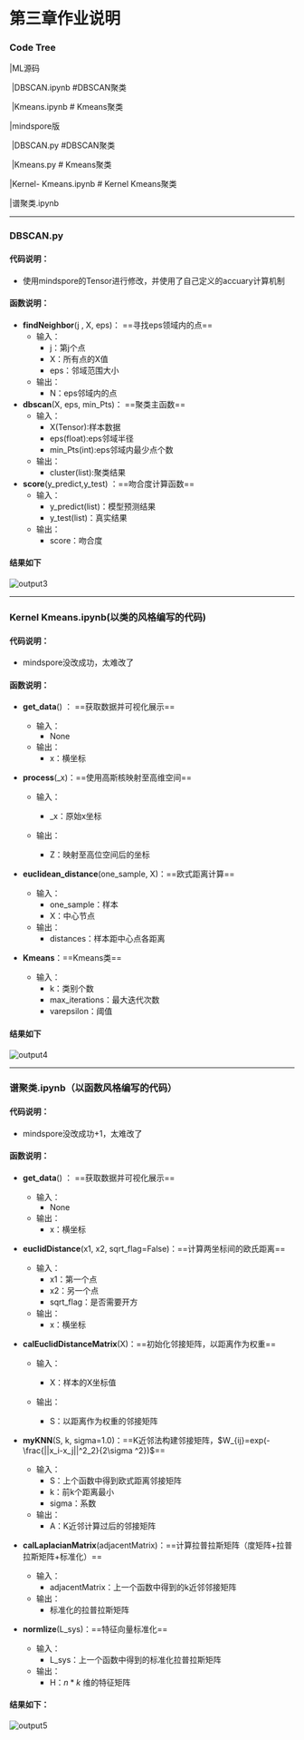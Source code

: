 # 第三章作业说明

### Code Tree

|ML源码

​		|DBSCAN.ipynb #DBSCAN聚类

​		|Kmeans.ipynb # Kmeans聚类

|mindspore版

​		|DBSCAN.py #DBSCAN聚类

​		|Kmeans.py # Kmeans聚类

|Kernel- Kmeans.ipynb # Kernel Kmeans聚类

|谱聚类.ipynb

------

### DBSCAN.py

#### 代码说明：

- 使用mindspore的Tensor进行修改，并使用了自己定义的accuary计算机制

#### 函数说明：

- **findNeighbor**(j , X, eps)： ==寻找eps领域内的点==
  - 输入：
    - j：第j个点
    - X：所有点的X值
    - eps：邻域范围大小
  - 输出：
    - N：eps邻域内的点
- **dbscan**(X, eps, min_Pts)： ==聚类主函数==
  - 输入：
    - X(Tensor):样本数据
    - eps(float):eps邻域半径
    - min_Pts(int):eps邻域内最少点个数
  - 输出：
    - cluster(list):聚类结果
- **score**(y_predict,y_test) ：==吻合度计算函数==
  - 输入：
    - y_predict(list)：模型预测结果
    - y_test(list)：真实结果
  - 输出：
    - score：吻合度

#### 结果如下

![output3](https://user-images.githubusercontent.com/60317828/161773960-3fad3f18-8b84-4f44-82ad-efa3cb4e13a9.png)

------

### Kernel Kmeans.ipynb(以类的风格编写的代码)

#### 代码说明：

- mindspore没改成功，太难改了

#### 函数说明：

- **get_data**() ： ==获取数据并可视化展示==

  - 输入：
    - None
  - 输出：
    - x：横坐标

- **process**(_x)：==使用高斯核映射至高维空间==

  - 输入：
    - _x：原始x坐标

  - 输出：
    - Z：映射至高位空间后的坐标

- **euclidean_distance**(one_sample, X)：==欧式距离计算==
  - 输入：
    - one_sample：样本
    - X：中心节点
  - 输出：
    - distances：样本距中心点各距离
- **Kmeans**：==Kmeans类==
  - 输入：
    - k：类别个数
    - max_iterations：最大迭代次数
    - varepsilon：阈值

#### 结果如下

![output4](https://user-images.githubusercontent.com/60317828/161773994-108fcceb-69bb-483c-98a7-3a3ef988e070.png)

------

### 谱聚类.ipynb（以函数风格编写的代码）

#### 代码说明：

- mindspore没改成功+1，太难改了

#### 函数说明：

- **get_data**() ： ==获取数据并可视化展示==
  - 输入：
    - None
  - 输出：
    - x：横坐标

- **euclidDistance**(x1, x2, sqrt_flag=False)：==计算两坐标间的欧氏距离==
  - 输入：
    - x1：第一个点
    - x2：另一个点
    - sqrt_flag：是否需要开方
  - 输出：
    - x：横坐标

- **calEuclidDistanceMatrix**(X)：==初始化邻接矩阵，以距离作为权重==

  - 输入：
    - X：样本的X坐标值

  - 输出：
    - S：以距离作为权重的邻接矩阵

- **myKNN**(S, k, sigma=1.0)：==K近邻法构建邻接矩阵，$W_{ij}=exp(-\frac{||x_i-x_j||^2_2}{2\sigma ^2})$==

  - 输入：
    - S：上个函数中得到欧式距离邻接矩阵
    - k：前k个距离最小
    - sigma：系数
  - 输出：
    - A：K近邻计算过后的邻接矩阵

- **calLaplacianMatrix**(adjacentMatrix)：==计算拉普拉斯矩阵（度矩阵+拉普拉斯矩阵+标准化）==

  - 输入：
    - adjacentMatrix：上一个函数中得到的k近邻邻接矩阵
  - 输出：
    - 标准化的拉普拉斯矩阵

- **normlize**(L_sys)：==特征向量标准化==

  - 输入：
    - L_sys：上一个函数中得到的标准化拉普拉斯矩阵
  - 输出：
    - H：$n*k$ 维的特征矩阵

#### 结果如下：

![output5](https://user-images.githubusercontent.com/60317828/161774023-8de04d2e-fdf1-4d61-bdaf-71caeb1d3f28.png)
